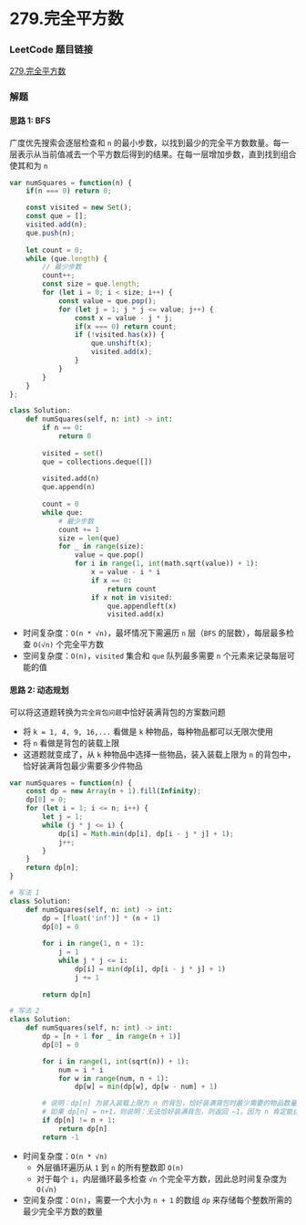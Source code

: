 # 279.完全平方数

### LeetCode 题目链接

[279.完全平方数](https://leetcode.cn/problems/perfect-squares/)

### 解题

#### 思路 1: BFS

广度优先搜索会逐层检查和 `n` 的最小步数，以找到最少的完全平方数数量。每一层表示从当前值减去一个平方数后得到的结果。在每一层增加步数，直到找到组合使其和为 `n`

```js
var numSquares = function(n) {
    if(n === 0) return 0;

    const visited = new Set();
    const que = [];
    visited.add(n);
    que.push(n);
    
    let count = 0;
    while (que.length) {
        // 最少步数
        count++;
        const size = que.length;
        for (let i = 0; i < size; i++) {
            const value = que.pop();
            for (let j = 1; j * j <= value; j++) {
                const x = value - j * j;
                if(x === 0) return count;
                if (!visited.has(x)) {
                    que.unshift(x);
                    visited.add(x);
                }
            }
        }
    }
};
```
```python
class Solution:
    def numSquares(self, n: int) -> int:
        if n == 0:
            return 0
        
        visited = set()
        que = collections.deque([])
        
        visited.add(n)
        que.append(n)
        
        count = 0
        while que:
            # 最少步数
            count += 1
            size = len(que)
            for _ in range(size):
                value = que.pop()
                for i in range(1, int(math.sqrt(value)) + 1):
                    x = value - i * i
                    if x == 0:
                        return count
                    if x not in visited:
                        que.appendleft(x)
                        visited.add(x)
```
- 时间复杂度：`O(n * √n)`，最坏情况下需遍历 `n` 层（`BFS` 的层数），每层最多检查 `O(√n)` 个完全平方数
- 空间复杂度：`O(n)`，`visited` 集合和 `que` 队列最多需要 `n` 个元素来记录每层可能的值

#### 思路 2: 动态规划

可以将这道题转换为`完全背包问题`中恰好装满背包的方案数问题
- 将 `k = 1, 4, 9, 16,...` 看做是 `k` 种物品，每种物品都可以无限次使用
- 将 `n` 看做是背包的装载上限
- 这道题就变成了，从 `k` 种物品中选择一些物品，装入装载上限为 `n` 的背包中，恰好装满背包最少需要多少件物品

```js
var numSquares = function(n) {
    const dp = new Array(n + 1).fill(Infinity);
    dp[0] = 0;
    for (let i = 1; i <= n; i++) {
        let j = 1;
        while (j * j <= i) {
            dp[i] = Math.min(dp[i], dp[i - j * j] + 1);
            j++;
        }
    }
    return dp[n];
}
```
```python
# 写法 1
class Solution:
    def numSquares(self, n: int) -> int:
        dp = [float('inf')] * (n + 1)
        dp[0] = 0
        
        for i in range(1, n + 1):
            j = 1
            while j * j <= i:
                dp[i] = min(dp[i], dp[i - j * j] + 1)
                j += 1
        
        return dp[n]

# 写法 2
class Solution:
    def numSquares(self, n: int) -> int:
        dp = [n + 1 for _ in range(n + 1)]
        dp[0] = 0

        for i in range(1, int(sqrt(n)) + 1):
            num = i * i
            for w in range(num, n + 1):
                dp[w] = min(dp[w], dp[w - num] + 1)

        # 说明：dp[n] 为装入装载上限为 n 的背包，恰好装满背包时最少需要的物品数量，则返回 dp[n]
        # 如果 dp[n] = n+1，则说明：无法恰好装满背包，则返回 −1。因为 n 肯定能由 n 个 1 组成，所以这种情况并不会出现
        if dp[n] != n + 1:
            return dp[n]
        return -1
```
- 时间复杂度：`O(n * √n)`
  - 外层循环遍历从 `1` 到 `n` 的所有整数即 `O(n)`
  - 对于每个 `i`，内层循环最多检查 `√n` 个完全平方数，因此总时间复杂度为 `O(√n)`
- 空间复杂度：`O(n)`，需要一个大小为 `n + 1` 的数组 `dp` 来存储每个整数所需的最少完全平方数的数量